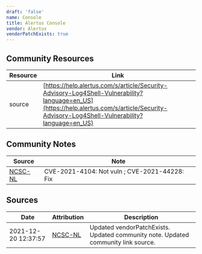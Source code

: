 ```yaml
---
draft: 'false'
name: Console
title: Alertus Console
vendor: Alertus
vendorPatchExists: true
---
```



## Community Resources
| Resource | Link |
| --- | --- |
| source | [https://help.alertus.com/s/article/Security-Advisory-Log4Shell-Vulnerability?language=en_US](https://help.alertus.com/s/article/Security-Advisory-Log4Shell-Vulnerability?language=en_US) |

## Community Notes
| Source | Note |
| --- | --- |
| [NCSC-NL](https://github.com/NCSC-NL/log4shell/blob/main/software/README.md) | CVE-2021-4104: Not vuln ; CVE-2021-44228: Fix </ul> |

## Sources
| Date | Attribution | Description |
| --- | --- | --- |
| 2021-12-20 12:37:57 | [NCSC-NL](https://github.com/NCSC-NL/log4shell/blob/main/software/README.md) | Updated vendorPatchExists. Updated community note. Updated community link source.  |
